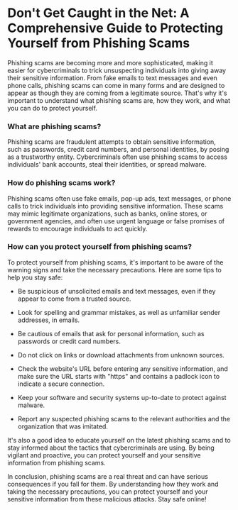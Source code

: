 # Don't Get Caught in the Net: A Comprehensive Guide to Protecting Yourself from Phishing Scams

Phishing scams are becoming more and more sophisticated, making it easier for cybercriminals to trick unsuspecting individuals into giving away their sensitive information. From fake emails to text messages and even phone calls, phishing scams can come in many forms and are designed to appear as though they are coming from a legitimate source. That's why it's important to understand what phishing scams are, how they work, and what you can do to protect yourself.

### **What are phishing scams?**

Phishing scams are fraudulent attempts to obtain sensitive information, such as passwords, credit card numbers, and personal identities, by posing as a trustworthy entity. Cybercriminals often use phishing scams to access individuals' bank accounts, steal their identities, or spread malware.

### **How do phishing scams work?**

Phishing scams often use fake emails, pop-up ads, text messages, or phone calls to trick individuals into providing sensitive information. These scams may mimic legitimate organizations, such as banks, online stores, or government agencies, and often use urgent language or false promises of rewards to encourage individuals to act quickly.

### **How can you protect yourself from phishing scams?**

To protect yourself from phishing scams, it's important to be aware of the warning signs and take the necessary precautions. Here are some tips to help you stay safe:

* Be suspicious of unsolicited emails and text messages, even if they appear to come from a trusted source.
    
* Look for spelling and grammar mistakes, as well as unfamiliar sender addresses, in emails.
    
* Be cautious of emails that ask for personal information, such as passwords or credit card numbers.
    
* Do not click on links or download attachments from unknown sources.
    
* Check the website's URL before entering any sensitive information, and make sure the URL starts with "https" and contains a padlock icon to indicate a secure connection.
    
* Keep your software and security systems up-to-date to protect against malware.
    
* Report any suspected phishing scams to the relevant authorities and the organization that was imitated.
    

It's also a good idea to educate yourself on the latest phishing scams and to stay informed about the tactics that cybercriminals are using. By being vigilant and proactive, you can protect yourself and your sensitive information from phishing scams.

In conclusion, phishing scams are a real threat and can have serious consequences if you fall for them. By understanding how they work and taking the necessary precautions, you can protect yourself and your sensitive information from these malicious attacks. Stay safe online!